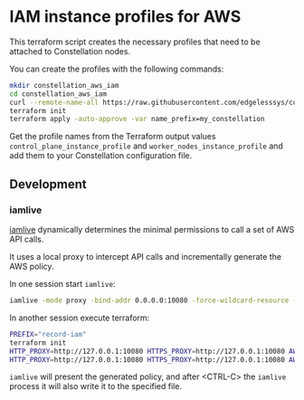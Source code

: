 # IAM instance profiles for AWS

This terraform script creates the necessary profiles that need to be attached to Constellation nodes.

You can create the profiles with the following commands:

```sh
mkdir constellation_aws_iam
cd constellation_aws_iam
curl --remote-name-all https://raw.githubusercontent.com/edgelesssys/constellation/main/hack/terraform/aws/iam/{main,output,variables}.tf
terraform init
terraform apply -auto-approve -var name_prefix=my_constellation
```

Get the profile names from the Terraform output values `control_plane_instance_profile` and `worker_nodes_instance_profile` and add them to your Constellation configuration file.

## Development

### iamlive

[iamlive](https://github.com/iann0036/iamlive) dynamically determines the minimal
permissions to call a set of AWS API calls.

It uses a local proxy to intercept API calls and incrementally generate the AWS
policy.

In one session start `iamlive`:

```sh
iamlive -mode proxy -bind-addr 0.0.0.0:10080 -force-wildcard-resource -output-file iamlive.policy.json
```

In another session execute terraform:

```sh
PREFIX="record-iam"
terraform init
HTTP_PROXY=http://127.0.0.1:10080 HTTPS_PROXY=http://127.0.0.1:10080 AWS_CA_BUNDLE="${HOME}/.iamlive/ca.pem" terraform apply -auto-approve -var name_prefix=${PREFIX}
HTTP_PROXY=http://127.0.0.1:10080 HTTPS_PROXY=http://127.0.0.1:10080 AWS_CA_BUNDLE="${HOME}/.iamlive/ca.pem" terraform destroy -auto-approve -var name_prefix=${PREFIX}
```

`iamlive` will present the generated policy, and after \<CTRL-C\> the `iamlive` process it will also write it to the specified file.
